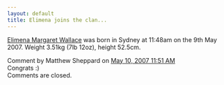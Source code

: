 ```yaml
---
layout: default
title: Elimena joins the clan...
---
```


[Elimena Margaret Wallace](http://www.elimena.com) was born in Sydney at 11:48am on the 9th May 2007. Weight 3.51kg (7lb 12oz), height 52.5cm.

<div id="blogComments">
  <a name="comments"></a>
  
  <a name="c1709252377005789976"></a>
  <div class="blogComment">
    <div class="blogCommentByline">Comment by Matthew Sheppard on <a href="#c1709252377005789976" title="Comment permalink">May 10, 2007 11:51 AM</a> </div>
    <div class="blogCommentBody">Congrats :)</div>
  </div>

  <div class="blogCommentsClosed">Comments are closed.</div>

</div>
